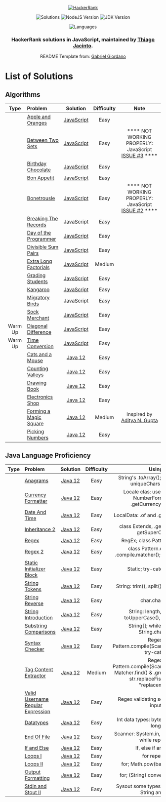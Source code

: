 <p align="center">
  <a href="https://www.hackerrank.com/gabrielgiordano">
    <img alt="HackerRank" src="https://raw.githubusercontent.com/gabrielgiordan/HackerRank/master/hacker-rank-logo.png">
  </a>

</p>
<p align="center">
  <img alt="Solutions" src="https://img.shields.io/badge/Solutions-15-blueviolet.svg?longCache=true&style=for-the-badge">
  <img alt="NodeJS Version" src="https://img.shields.io/node/v/carbon.svg?style=for-the-badge">
  <img alt="JDK Version" src="https://img.shields.io/badge/JDK-12.0-blueviolet?style=for-the-badge">
</p>

<p align="center">
  <img alt="Languages" src="https://img.shields.io/badge/Languages-JavaScript,_Java-blueviolet.svg?longCache=true&style=for-the-badge">
</p>

<h3 align="center">
  HackerRank solutions in JavaScript, maintained by <a alt="HackerRank Profile" href="https://www.hackerrank.com/thiagojacinto">Thiago Jacinto</a>.
</h3>
<p align="center">
  README Template from: <a alt="HackerRank Profile" href="https://www.github.com/gabrielgiordan/hackerrank" >Gabriel Giordano</a>
</p>
</p>

# List of Solutions
## Algorithms

| Type | Problem | Solution | Difficulty | Note |
| :--: |:------- |:--------:|:----------:|:----:|
| |[Apple and Oranges](https://www.hackerrank.com/challenges/apple-and-orange/problem)| [JavaScript](JavaScript/appleAndOrange.js) | Easy |  |
| |[Between Two Sets](https://www.hackerrank.com/challenges/between-two-sets/problem)| [JavaScript](JavaScript/betweenTwoSets.js) | Easy | **** NOT WORKING PROPERLY: JavaScript [ISSUE #3](https://github.com/thiagojacinto/hackerRank-exercises/issues/3) **** |
| |[Birthday Chocolate](https://www.hackerrank.com/challenges/birthday-chocolate/problem)| [JavaScript](JavaScript/birthdayChocolate.js) | Easy |  |
| |[Bon Appetit](https://www.hackerrank.com/challenges/bon-appetit/problem)| [JavaScript](JavaScript/bonAppetit.js) | Easy |  |
| |[Bonetrousle](https://www.hackerrank.com/challenges/bonetrousle/problem)| [JavaScript](JavaScript/bonetrousle.js) | Easy | **** NOT WORKING PROPERLY: JavaScript [ISSUE #2](https://github.com/thiagojacinto/hackerRank-exercises/issues/2) **** |
| |[Breaking The Records](https://www.hackerrank.com/challenges/breaking-the-records/problem)| [JavaScript](JavaScript/breakingTheRecords.js) | Easy |  |
| |[Day of the Programmer](https://www.hackerrank.com/challenges/day-of-the-programmer/problem)| [JavaScript](JavaScript/dayOfTheProgrammer.js) | Easy |  |
| |[Divisible Sum Pairs](https://www.hackerrank.com/challenges/divisible-sum-pairs/problem)| [JavaScript](JavaScript/divisibleSumPairs.js) | Easy |  |
| |[Extra Long Factorials](https://www.hackerrank.com/challenges/extra-long-factorials/problem)| [JavaScript](JavaScript/extraLongFactorials.js) | Medium |  |
| |[Grading Students](https://www.hackerrank.com/challenges/grading-students/problem)| [JavaScript](JavaScript/gradingStudents.js) | Easy |  |
| |[Kangaroo](https://www.hackerrank.com/challenges/kangaroo/problem)| [JavaScript](JavaScript/kangaroo.js) | Easy |  |
| |[Migratory Birds](https://www.hackerrank.com/challenges/migratory-birds/problem)| [JavaScript](JavaScript/migratoryBirds.js) | Easy |  |
| |[Sock Merchant](https://www.hackerrank.com/challenges/sock-merchant/problem)| [JavaScript](JavaScript/sockMerchant.js) | Easy |  |
|Warm Up |[Diagonal Difference](https://www.hackerrank.com/challenges/diagonal-difference/problem)| [JavaScript](JavaScript/warmUpDiagonalDifference.js) | Easy |  |
|Warm Up |[Time Conversion](https://www.hackerrank.com/challenges/time-conversion/problem)| [JavaScript](JavaScript/warmUpTimeConversion-v2) | Easy |  |
| |[Cats and a Mouse](https://www.hackerrank.com/challenges/cats-and-a-mouse/problem)| [Java 12](Java/catsAndAMouse.java) | Easy |  |
| |[Counting Valleys](https://www.hackerrank.com/challenges/counting-valleys/problem)| [Java 12](Java/countingValleys.java) | Easy |  |
| |[Drawing Book](https://www.hackerrank.com/challenges/drawing-book/problem)| [Java 12](Java/drawingBook.java) | Easy |  |
| |[Electronics Shop](https://www.hackerrank.com/challenges/electronics-shop/problem)| [Java 12](Java/electronicsShop.java) | Easy |  |
| |[Forming a Magic Square](https://www.hackerrank.com/challenges/magic-square-forming/problem)| [Java 12](Java/formingAMagicSquare.java) | Medium | Inspired by [Aditya N. Gupta](https://www.hackerrank.com/adityangt)  |
| |[Picking Numbers](https://www.hackerrank.com/challenges/picking-numbers/problem)| [Java 12](Java/pickingNumbers.java) | Easy |  |

## Java Language Proficiency

| Type | Problem | Solution | Difficulty | Using |
| :--: |:------- |:--------:|:----------:|:----:|
| |[Anagrams](https://www.hackerrank.com/challenges/java-anagrams/problem)| [Java 12](Java/Language-Proficiency/JavaAnagrams.java) | Easy | String's .toArray(); char[] $ int[]; uniqueChars in char[] |
| |[Currency Formatter](https://www.hackerrank.com/challenges/java-currency-formartter/problem)| [Java 12](Java/Language-Proficiency/JavaCurrencyFormatter.java) | Easy | Locale clas: use and create; NumberFormat and .getCurrencyInstance |
| |[Date And Time](https://www.hackerrank.com/challenges/java-date-and-time/problem)| [Java 12](Java/Language-Proficiency/JavaDateAndTime.java) | Easy | LocalData: .of and .getDayOfWeek() |
| |[Inheritance 2](https://www.hackerrank.com/challenges/java-inheritance-2/problem)| [Java 12](Java/Language-Proficiency/JavaInheritance2.java) | Easy | class Extends, .getClass() and . getSuperClass() |
| |[Regex](https://www.hackerrank.com/challenges/java-regex/problem)| [Java 12](Java/Language-Proficiency/JavaRegex.java) | Easy | RegEx; class Pattern.matches |
| |[Regex 2](https://www.hackerrank.com/challenges/java-regex-2/problem)| [Java 12](Java/Language-Proficiency/JavaRegex2.java) | Easy | class Pattern.compile(); .compile.matcher(); .matcher.find() |
| |[Static Initializer Block](https://www.hackerrank.com/challenges/java-static-initializer-block/problem)| [Java 12](Java/Language-Proficiency/JavaStaticInitializerBlock.java) | Easy | Static; try-catch; if-else |
| |[String Tokens](https://www.hackerrank.com/challenges/java-string-tokens/problem)| [Java 12](Java/Language-Proficiency/JavaStringTokens.java) | Easy | String: trim(), split() and isEmpty() |
| |[String Reverse](https://www.hackerrank.com/challenges/java-string-reverse/problem)| [Java 12](Java/Language-Proficiency/JavaStringReverse.java) | Easy | char.charAt() |
| |[String Introduction](https://www.hackerrank.com/challenges/java-string-introduction/problem)| [Java 12](Java/Language-Proficiency/JavaStringIntroduction.java) | Easy | String: length, charAt(), toUpperCase(), substring() |
| |[Substring Comparisons](https://www.hackerrank.com/challenges/java-substring-comparisons/problem)| [Java 12](Java/Language-Proficiency/JavaSubtringComparisons.java) | Easy | String[]; while repetion; String.charAt() |
| |[Syntax Checker](https://www.hackerrank.com/challenges/java-syntax-checker/problem)| [Java 12](Java/Language-Proficiency/JavaSyntaxChecker.java) | Easy | Regex; Pattern.compile(Scanner.nextLine()); try-catch |
| |[Tag Content Extractor](https://www.hackerrank.com/challenges/tag-content-extractor/problem)| [Java 12](Java/Language-Proficiency/TagContentExtractor.java) | Medium | Regex; Pattern.compile(Scanner.nextLine()); Matcher.find() & .group(int i); String str.replaceFisrt(Regex, "replacement" |
| |[Valid Username Regular Expression](https://www.hackerrank.com/challenges/valid-username-regular-expression/problem)| [Java 12](Java/Language-Proficiency/ValidUsernameRegularExpression.java) | Easy | Regex validating sentenses from input |
| |[Datatypes](https://www.hackerrank.com/challenges/java-datatypes/problem)| [Java 12](Java/Language-Proficiency/JavaDAtatypes.java) | Easy | Int data types: byte, short, int and long |
| |[End Of File](https://www.hackerrank.com/challenges/java-end-of-file/problem)| [Java 12](Java/Language-Proficiency/JavaEndOfFile.java) | Easy | Scanner: System.in, hasNext, close; while repetion |
| |[If and Else](https://www.hackerrank.com/challenges/java-if-else/problem)| [Java 12](Java/Language-Proficiency/javaIfElse.java) | Easy | If, else if and else |
| |[Loops I](https://www.hackerrank.com/challenges/java-loops/problem)| [Java 12](Java/Language-Proficiency/javaLoops1.java) | Easy | for repetion  |
| |[Loops II](https://www.hackerrank.com/challenges/java-loops-ii/problem)| [Java 12](Java/Language-Proficiency/javaLoops2.java) | Easy | for; Math.pow(base, expoent) |
| |[Output Formatting](https://www.hackerrank.com/challenges/java-outpu-formatting/problem)| [Java 12](Java/Language-Proficiency/javaOutputFormatting.java) | Easy | for; (String) converting from int |
| |[Stdin and Stout II](https://www.hackerrank.com/challenges/java-stdin-stdout/problem)| [Java 12](Java/Language-Proficiency/javaStdinandStdout2.java) | Easy | Sysout some types of var: double, String and int |
